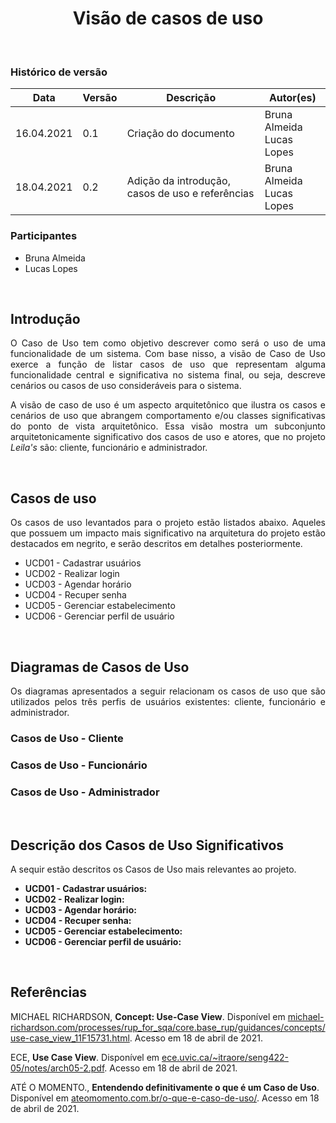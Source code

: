 # <center> Visão de casos de uso
<br>
    
### Histórico de versão<br>

|Data | Versão | Descrição | Autor(es)|
| -- | -- | -- | -- |
| 16.04.2021 | 0.1 | Criação do documento | Bruna Almeida <br> Lucas Lopes |
| 18.04.2021 | 0.2 | Adição da introdução, casos de uso e referências | Bruna Almeida <br> Lucas Lopes |


### Participantes

* Bruna Almeida
* Lucas Lopes

<br>
 
## Introdução

<div align="justify">

O Caso de Uso tem como objetivo descrever como será o uso de uma funcionalidade de um sistema. Com base nisso, a visão de Caso de Uso exerce a função de listar casos de uso que representam alguma funcionalidade central e significativa no sistema final, ou seja, descreve cenários ou casos de uso consideráveis para o sistema.

<p></p>

A visão de caso de uso é um aspecto arquitetônico que ilustra os casos e cenários de uso que abrangem comportamento e/ou classes significativas do ponto de vista arquitetônico. Essa visão mostra um subconjunto arquitetonicamente significativo dos casos de uso e atores, que no projeto <i>Leila's</i> são: cliente, funcionário e administrador.

</div>

<br>

## Casos de uso

<div align="justify">
Os casos de uso levantados para o projeto estão listados abaixo. Aqueles que possuem um impacto mais significativo na arquitetura do projeto estão destacados em negrito, e serão descritos em detalhes posteriormente.
<p></p>

</div>

<ul>
    <li>UCD01 - Cadastrar usuários</li>
    <li>UCD02 - Realizar login</li>
    <li>UCD03 - Agendar horário</li>
    <li>UCD04 - Recuper senha</li>
    <li>UCD05 - Gerenciar estabelecimento</li>
    <li>UCD06 - Gerenciar perfil de usuário</li>
</ul>

<br>	

## Diagramas de Casos de Uso

<div align="justify">Os diagramas apresentados a seguir relacionam os casos de uso que são utilizados pelos três perfis de usuários existentes: cliente, funcionário e administrador.
<p></p>
</div>

### Casos de Uso - Cliente

<!-- [<div align="center"><img src="../../img/padroes/gofs/singleton_1.jpg"></div>](../../img/padroes/gofs/singleton_1.jpg)
<figcaption align="center">
    <b>Figura 1 - Diagrama de Casos de uso relacionados ao perfil Usuário.</b>
</figcaption>
<br> -->

### Casos de Uso - Funcionário

<!-- [<div align="center"><img src="../../img/padroes/gofs/singleton_1.jpg"></div>](../../img/padroes/gofs/singleton_1.jpg)
<figcaption align="center">
    <b>Figura 2 - Diagrama de Casos de uso relacionados ao perfil Funcionário.</b>
</figcaption>
<br> -->

### Casos de Uso - Administrador

<!-- [<div align="center"><img src="../../img/padroes/gofs/singleton_1.jpg"></div>](../../img/padroes/gofs/singleton_1.jpg)
<figcaption align="center">
    <b>Figura 3 - Diagrama de Casos de uso relacionados ao perfil Administrador.</b>
</figcaption>
<br> -->

<br>

## Descrição dos Casos de Uso Significativos

<div align="justify">A sequir estão descritos os Casos de Uso mais relevantes ao projeto.
<p></p>
</div>

<div align="justify">
    <ul>
        <li><b>UCD01 - Cadastrar usuários:</b></li>
        <li><b>UCD02 - Realizar login:</b></li>
        <li><b>UCD03 - Agendar horário:</b></li>
        <li><b>UCD04 - Recuper senha:</b></li>
        <li><b>UCD05 - Gerenciar estabelecimento:</b></li>
        <li><b>UCD06 - Gerenciar perfil de usuário:</b></li>
    </ul>
</div>

<br>
    
## Referências

MICHAEL RICHARDSON, **Concept: Use-Case View**. Disponível em [michael-richardson.com/processes/rup_for_sqa/core.base_rup/guidances/concepts/use-case_view_11F15731.html](http://www.michael-richardson.com/processes/rup_for_sqa/core.base_rup/guidances/concepts/use-case_view_11F15731.html). Acesso em 18 de abril de 2021.

ECE, **Use Case View**. Disponível em [ece.uvic.ca/~itraore/seng422-05/notes/arch05-2.pdf](https://www.ece.uvic.ca/~itraore/seng422-05/notes/arch05-2.pdf). Acesso em 18 de abril de 2021.

ATÉ O MOMENTO., **Entendendo definitivamente o que é um Caso de Uso**. Disponível em [ateomomento.com.br/o-que-e-caso-de-uso/](https://www.ateomomento.com.br/o-que-e-caso-de-uso/). Acesso em 18 de abril de 2021.